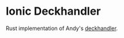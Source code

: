Ionic Deckhandler
==================

Rust implementation of Andy's [deckhandler](https://github.com/theimpossibleastronaut/deckhandler).
